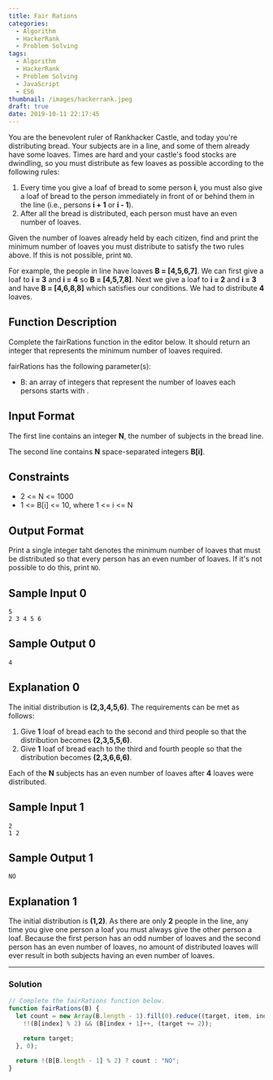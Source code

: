 ```yaml
---
title: Fair Rations
categories:
  - Algorithm
  - HackerRank
  - Problem Solving
tags:
  - Algorithm
  - HackerRank
  - Problem Solving
  - JavaScript
  - ES6
thumbnail: /images/hackerrank.jpeg
draft: true
date: 2019-10-11 22:17:45
---
```


You are the benevolent ruler of Rankhacker Castle, and today you're distributing bread. Your subjects are in a line, and some of them already have some loaves. Times are hard and your castle's food stocks are dwindling, so you must distribute as few loaves as possible according to the following rules:

1. Every time you give a loaf of bread to some person **i**, you must also give a loaf of bread to the person immediately in front of or behind them in the line (i.e., persons **i + 1** or **i - 1**).
2. After all the bread is distributed, each person must have an even number of loaves.

Given the number of loaves already held by each citizen, find and print the minimum number of loaves you must distribute to satisfy the two rules above. If this is not possible, print `NO`.

For example, the people in line have loaves **B = [4,5,6,7]**. We can first give a loaf to **i = 3** and **i = 4** so **B = [4,5,7,8]**. Next we give a loaf to **i = 2** and **i = 3** and have **B = [4,6,8,8]** which satisfies our conditions. We had to distribute **4** loaves.

<!-- more -->

## Function Description

Complete the fairRations function in the editor below. It should return an integer that represents the minimum number of loaves required.

fairRations has the following parameter(s):

- B: an array of integers that represent the number of loaves each persons starts with .

## Input Format

The first line contains an integer **N**, the number of subjects in the bread line.

The second line contains **N** space-separated integers **B[i]**.

## Constraints

- 2 <= N <= 1000
- 1 <= B[i] <= 10, where 1 <= i <= N

## Output Format

Print a single integer taht denotes the minimum number of loaves that must be distributed so that every person has an even number of loaves. If it's not possible to do this, print `NO`.

## Sample Input 0

```
5
2 3 4 5 6
```

## Sample Output 0

```
4
```

## Explanation 0

The initial distribution is **(2,3,4,5,6)**. The requirements can be met as follows:

1. Give **1** loaf of bread each to the second and third people so that the distribution becomes **(2,3,5,5,6)**.
2. Give **1** loaf of bread each to the third and fourth people so that the distribution becomes **(2,3,6,6,6)**.

Each of the **N** subjects has an even number of loaves after **4** loaves were distributed.

## Sample Input 1

```
2
1 2
```

## Sample Output 1

```
NO
```

## Explanation 1

The initial distribution is **(1,2)**. As there are only **2** people in the line, any time you give one person a loaf you must always give the other person a loaf. Because the first person has an odd number of loaves and the second person has an even number of loaves, no amount of distributed loaves will ever result in both subjects having an even number of loaves.

---

### Solution

```javascript
// Complete the fairRations function below.
function fairRations(B) {
  let count = new Array(B.length - 1).fill(0).reduce((target, item, index) => {
    !!(B[index] % 2) && (B[index + 1]++, (target += 2));

    return target;
  }, 0);

  return !(B[B.length - 1] % 2) ? count : "NO";
}
```
